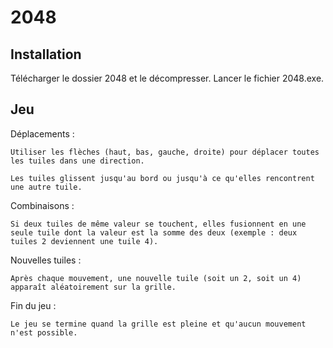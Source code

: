 # 2048

## Installation

Télécharger le dossier 2048 et le décompresser. Lancer le fichier 2048.exe.

## Jeu

Déplacements :

    Utiliser les flèches (haut, bas, gauche, droite) pour déplacer toutes les tuiles dans une direction.

    Les tuiles glissent jusqu'au bord ou jusqu'à ce qu'elles rencontrent une autre tuile.

Combinaisons :

    Si deux tuiles de même valeur se touchent, elles fusionnent en une seule tuile dont la valeur est la somme des deux (exemple : deux tuiles 2 deviennent une tuile 4).

Nouvelles tuiles :

    Après chaque mouvement, une nouvelle tuile (soit un 2, soit un 4) apparaît aléatoirement sur la grille.

Fin du jeu :

    Le jeu se termine quand la grille est pleine et qu'aucun mouvement n'est possible.
